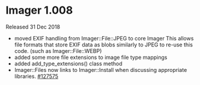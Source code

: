 # Imager 1.008

Released 31 Dec 2018

- moved EXIF handling from Imager::File::JPEG to core Imager This allows file formats that store EXIF data as blobs similarly to JPEG to re-use this code. (such as Imager::File::WEBP) 
- added some more file extensions to image file type mappings 
- added add_type_extensions() class method 
- Imager::Files now links to Imager::Install when discussing appropriate libraries. [#127575](https://github.com/tonycoz/imager/isssues/127575)